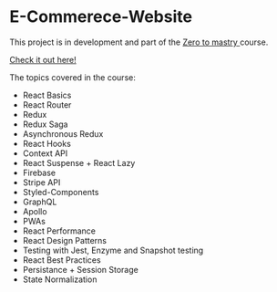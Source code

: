 # E-Commerece-Website
This project is in development and part of the [Zero to mastry ](https://www.udemy.com/course/complete-react-developer-zero-to-mastery/) course.

[Check it out here!](https://e-commerce-live-crwn-live.herokuapp.com/)

The topics covered in the course:
- React Basics
- React Router
- Redux
- Redux Saga
- Asynchronous Redux
- React Hooks
- Context API
- React Suspense + React Lazy
- Firebase
- Stripe API
- Styled-Components
- GraphQL
- Apollo
- PWAs
- React Performance
- React Design Patterns
- Testing with Jest, Enzyme and Snapshot testing
- React Best Practices
- Persistance + Session Storage
- State Normalization
